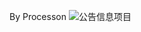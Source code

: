 By Processon 
![公告信息项目]("https://github.com/Di1NosKk/intern/blob/master/gonggao/%E5%85%AC%E5%91%8A%E4%BF%A1%E6%81%AF%E6%8A%BD%E5%8F%96%E9%A1%B9%E7%9B%AE.png")
